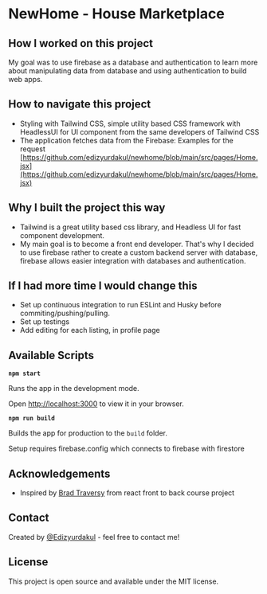 # NewHome - House Marketplace

## How I worked on this project

My goal was to use firebase as a database and authentication to learn more about manipulating data from database and using authentication to build web apps.

## How to navigate this project

- Styling with Tailwind CSS, simple utility based CSS framework with HeadlessUI for UI component from the same developers of Tailwind CSS
- The application fetches data from the Firebase: Examples for the request [https://github.com/edizyurdakul/newhome/blob/main/src/pages/Home.jsx](https://github.com/edizyurdakul/newhome/blob/main/src/pages/Home.jsx)

## Why I built the project this way

- Tailwind is a great utility based css library, and Headless UI for fast component development.
- My main goal is to become a front end developer. That's why I decided to use firebase rather to create a custom backend server with database, firebase allows easier integration with databases and authentication.

## If I had more time I would change this

- Set up continuous integration to run ESLint and Husky before commiting/pushing/pulling.
- Set up testings
- Add editing for each listing, in profile page

## Available Scripts

**`npm start`**

Runs the app in the development mode.

Open [http://localhost:3000](http://localhost:3000/) to view it in your browser.

**`npm run build`**

Builds the app for production to the `build` folder.

Setup requires firebase.config which connects to firebase with firestore

## Acknowledgements

- Inspired by [Brad Traversy](https://www.traversymedia.com/) from react front to back course project

## Contact

Created by [@Edizyurdakul](https://edizyurdakul.com/) - feel free to contact me!

## License

This project is open source and available under the MIT license.

